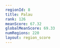 ```yaml
---
regionId: 8
title: Palau
rank: 126
meanScore: 67.32
globalMeanScore: 69.33
numRegions: 220
layout: region_score
---
```

